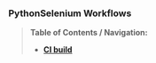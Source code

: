 ### PythonSelenium Workflows

> **Table of Contents / Navigation:**
> - [**CI build**](workflows/python-package.yml)
